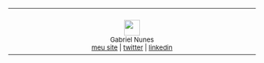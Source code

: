 <table>
  <tr align="center">
    <td>
      <br>
      <img width="882" height="1"><br>
      <img src="https://nunesgabriel.com.br/eu.svg" width="32"><br>
      <sub>Gabriel Nunes<br>
      <a href="https://nunesgabriel.com.br">meu site</a> | <a href="https://www.twitter.com/nunesgabriel">twitter</a> | <a href="https://www.linkedin.com/in/gabrielnunes/">linkedin</a></sub><br>
      <img width="882" height="1">
      <br>
      <img width="882" height="1">
    </td>
  </tr>
</table>
